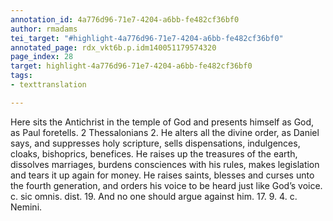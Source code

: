 ```yaml
---
annotation_id: 4a776d96-71e7-4204-a6bb-fe482cf36bf0
author: rmadams
tei_target: "#highlight-4a776d96-71e7-4204-a6bb-fe482cf36bf0"
annotated_page: rdx_vkt6b.p.idm140051179574320
page_index: 28
target: highlight-4a776d96-71e7-4204-a6bb-fe482cf36bf0
tags:
- texttranslation

---
```

Here sits the Antichrist in the temple of God and presents himself as God, as Paul foretells. 2 Thessalonians 2. He alters all the divine order, as Daniel says, and suppresses holy scripture, sells dispensations, indulgences, cloaks, bishoprics, benefices. He raises up the treasures of the earth, dissolves marriages, burdens consciences with his rules, makes legislation and tears it up again for money. He raises saints, blesses and curses unto the fourth generation, and orders his voice to be heard just like God’s voice. c. sic omnis. dist. 19.  And no one should argue against him. 17. 9. 4. c. Nemini.